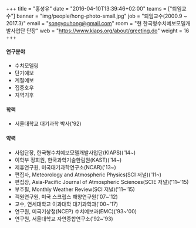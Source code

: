 +++
title = "홍성유"
date = "2016-04-10T13:39:46+02:00"
teams = ["퇴임교수"]
banner = "img/people/hong-photo-small.jpg"
job = "퇴임교수(2000.9 ~ 2017.3)"
email = "songyouhong@gmail.com"
room = "현 한국형수치예보모델개발사업단 단장"
web = "https://www.kiaps.org/about/greeting.do"
weight = 16
+++

#### 연구분야
+ 수치모델링
+ 단기예보
+ 계절예보
+ 집중호우
+ 지역기후

#### 학력
+ 서울대학교 대기과학 박사('92)

#### 약력
+ 사업단장, 한국형수치예보모델개발사업단(KIAPS)('14~)
+ 이학부 정회원, 한국과학기술한림원(KAST)('14~)
+ 제휴연구원, 미국대기과학연구소(NCAR)('13~)
+ 편집자, Meteorology and Atmospheric Physics(SCI 저널)('11~)
+ 편집장, Asia-Pacific Journal of Atmospheric Sciences(SCIE 저널)('11~'15)
+ 부주필, Monthly Weather Review(SCI 저널)('11~'15)
+ 객원연구원, 미국 스크립스 해양연구원('07~'12)
+ 교수, 연세대학교 이과대학 대기과학과('00~'17)
+ 연구원, 미국기상청(NCEP) 수치예보과(EMC)('93~'00)
+ 연구원, 서울대학교 자연종합연구소('92~'93)
